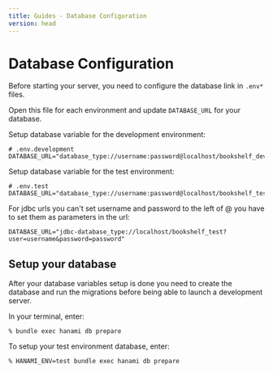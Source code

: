 ```yaml
---
title: Guides - Database Configuration
version: head
---
```


# Database Configuration

Before starting your server, you need to configure the database link in <code>.env*</code> files.

Open this file for each environment and update <code>DATABASE_URL</code> for your database.

Setup database variable for the development environment:

```
# .env.development
DATABASE_URL="database_type://username:password@localhost/bookshelf_development"
```

Setup database variable for the test environment:

```
# .env.test
DATABASE_URL="database_type://username:password@localhost/bookshelf_test"
```

For jdbc urls you can't set username and password to the left of @ you have to set them as parameters in the url:

```
DATABASE_URL="jdbc-database_type://localhost/bookshelf_test?user=username&password=password"
```

## Setup your database

After your database variables setup is done you need to create the database and run the migrations before being able to launch a development server.

In your terminal, enter:

```
% bundle exec hanami db prepare
```

To setup your test environment database, enter:

```
% HANAMI_ENV=test bundle exec hanami db prepare
```
